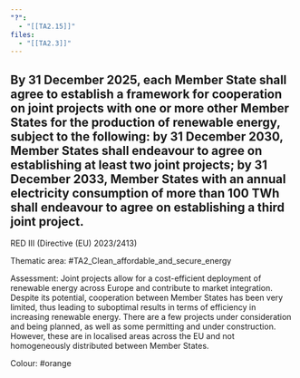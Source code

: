 ```yaml
---
"?":
  - "[[TA2.15]]"
files:
  - "[[TA2.3]]"
---
```

## By 31 December 2025, each Member State shall agree to establish a framework for cooperation on joint projects with one or more other Member States for the production of renewable energy, subject to the following: by 31 December 2030, Member States shall endeavour to agree on establishing at least two joint projects; by 31 December 2033, Member States with an annual electricity consumption of more than 100 TWh shall endeavour to agree on establishing a third joint project.
RED III (Directive (EU) 2023/2413)

Thematic area: #TA2_Clean_affordable_and_secure_energy

Assessment: Joint projects allow for a cost-efficient deployment of renewable energy across Europe and contribute to market integration. Despite its potential, cooperation between Member States has been very limited, thus leading to suboptimal results in terms of efficiency in increasing renewable energy. There are a few projects under consideration and being planned, as well as some permitting and under construction. However, these are in localised areas across the EU and not homogeneously distributed between Member States.

Colour: #orange